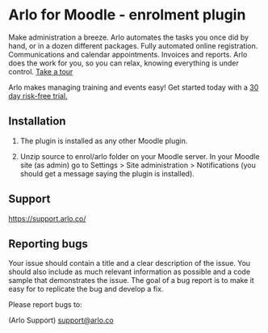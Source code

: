 
Arlo for Moodle - enrolment plugin
==============================

Make administration a breeze. Arlo automates the tasks you once did by hand, or in a dozen different packages. Fully 
automated online registration. Communications and calendar appointments. Invoices and reports. Arlo does the work for 
you, so you can relax, knowing everything is under control. [Take a tour](https://www.arlo.co/tour)

Arlo makes managing training and events easy! 
Get started today with a [30 day risk-free trial.](https://www.arlo.co/try-arlo)


## Installation

1. The plugin is installed as any other Moodle plugin.

2. Unzip source to enrol/arlo folder on your Moodle server.
In your Moodle site (as admin) go to Settings > Site administration > Notifications (you should get a message saying 
the plugin is installed).

## Support

https://support.arlo.co/


## Reporting bugs

Your issue should contain a title and a clear description of the issue. You should also include as much relevant 
information as possible and a code sample that demonstrates the issue. The goal of a bug report is to make it easy for 
to replicate the bug and develop a fix.

Please report bugs to:

(Arlo Support) <support@arlo.co>